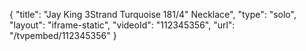 {
    "title": "Jay King 3Strand Turquoise 181\/4\" Necklace",
    "type": "solo",
    "layout": "iframe-static",
    "videoId": "112345356",
    "url": "\/tvpembed\/112345356"
}
